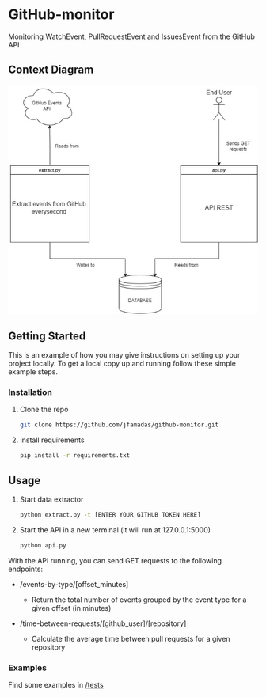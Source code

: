 # GitHub-monitor
Monitoring WatchEvent, PullRequestEvent and IssuesEvent from the GitHub API

## Context Diagram
![Diagram](utils/diagram.jpg)


## Getting Started

This is an example of how you may give instructions on setting up your project locally.
To get a local copy up and running follow these simple example steps.

### Installation

1. Clone the repo
   ```sh
   git clone https://github.com/jfamadas/github-monitor.git
   ```
2. Install requirements
   ```sh
   pip install -r requirements.txt 
   ```


## Usage

1. Start data extractor
   ```sh
   python extract.py -t [ENTER YOUR GITHUB TOKEN HERE]
   ```
2. Start the API in a new terminal (it will run at 127.0.0.1:5000)
   ```sh
   python api.py
   ```
   
With the API running, you can send GET requests to the following endpoints:

- /events-by-type/[offset_minutes]
  - Return the total number of events grouped by the event type for a given offset (in minutes)


- /time-between-requests/[github_user]/[repository]
  - Calculate the average time between pull requests for a given repository

### Examples

Find some examples in [/tests](https://github.com/jfamadas/github-monitor/tree/main/tests)
